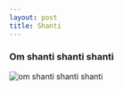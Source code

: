 ```yaml
---
layout: post
title: Shanti
---
```

### Om shanti shanti shanti

![om shanti shanti shanti](https://lh3.googleusercontent.com/VQBYqZm9UatldhP6ndt7xbFjxi9GJj08gMmIMNvurzGm678JqHJXKQ0WSq_EZ0HWfDJ2aAQh36Qw "Om shanti, shanti, shanti.")
<!--stackedit_data:
eyJoaXN0b3J5IjpbODg2NDM0OTk1LDc3MDc1NjE0XX0=
-->